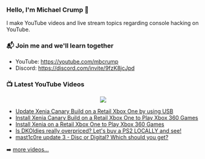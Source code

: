 ### Hello, I'm Michael Crump 👋

I make YouTube videos and live stream topics regarding console hacking on YouTube. 

### 📬 Join me and we'll learn together

- YouTube: https://youtube.com/mbcrump
- Discord: https://discord.com/invite/9fzK8jcJpd

### 📺 Latest YouTube Videos

<div align="center">

[<img src="https://img.shields.io/badge/-Subscribe-red?style=for-the-badge&logo=youtube&logoColor=white"/>](https://www.youtube.com/c/mbcrump?sub_confirmation=1)

</div>

<!-- YOUTUBE:START -->
- [Update Xenia Canary Build on a Retail Xbox One by using USB](https://www.youtube.com/watch?v=K_90hQ5uNUw)
- [Install Xenia Canary Build on a Retail Xbox One to Play Xbox 360 Games](https://www.youtube.com/watch?v=g82HtaKx05E)
- [Install Xenia on a Retail Xbox One to Play Xbox 360 Games](https://www.youtube.com/watch?v=2ySBJn4Ci9E)
- [Is DKOldies really overpriced? Let&#39;s buy a PS2 LOCALLY  and see!](https://www.youtube.com/watch?v=JH0u49CGtZo)
- [mast1c0re update 3 - Disc or Digital? Which should you get?](https://www.youtube.com/watch?v=ONiJAATJrok)
<!-- YOUTUBE:END -->

➡️ [more videos...](https://youtube.com/mbcrump)

